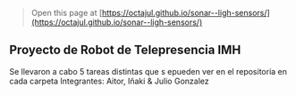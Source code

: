 
> Open this page at [https://octajul.github.io/sonar--ligh-sensors/](https://octajul.github.io/sonar--ligh-sensors/)

## Proyecto de Robot de Telepresencia IMH

Se llevaron a cabo 5 tareas distintas que s epueden ver en el repositoria en cada carpeta
Integrantes: Aitor, Iñaki & Julio Gonzalez
